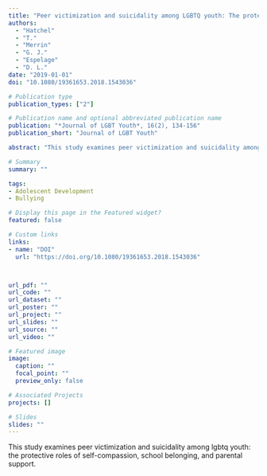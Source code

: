 ```yaml
---
title: "Peer victimization and suicidality among LGBTQ youth: The protective roles of self-compassion, school belonging, and parental support"
authors:
  - "Hatchel"
  - "T."
  - "Merrin"
  - "G. J."
  - "Espelage"
  - "D. L."
date: "2019-01-01"
doi: "10.1080/19361653.2018.1543036"

# Publication type
publication_types: ["2"]

# Publication name and optional abbreviated publication name
publication: "*Journal of LGBT Youth*, 16(2), 134-156"
publication_short: "Journal of LGBT Youth"

abstract: "This study examines peer victimization and suicidality among lgbtq youth: the protective roles of self-compassion, school belonging, and parental support."

# Summary
summary: ""

tags:
- Adolescent Development
- Bullying

# Display this page in the Featured widget?
featured: false

# Custom links
links:
- name: "DOI"
  url: "https://doi.org/10.1080/19361653.2018.1543036"



url_pdf: ""
url_code: ""
url_dataset: ""
url_poster: ""
url_project: ""
url_slides: ""
url_source: ""
url_video: ""

# Featured image
image:
  caption: ""
  focal_point: ""
  preview_only: false

# Associated Projects
projects: []

# Slides
slides: ""
---
```


This study examines peer victimization and suicidality among lgbtq youth: the protective roles of self-compassion, school belonging, and parental support.
